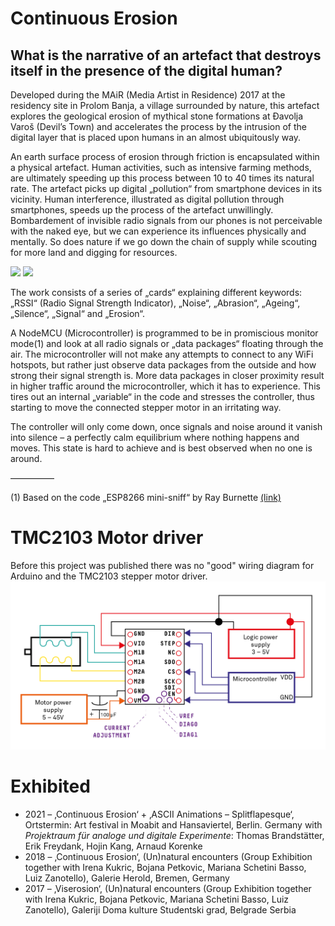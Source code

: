 # Continuous Erosion
## What is the narrative of an artefact that destroys itself in the presence of the digital human?

Developed during the MAiR (Media Artist in Residence) 2017 at the residency site in Prolom Banja, a village surrounded by nature, this artefact explores the geological erosion of mythical stone formations at Đavolja Varoš (Devil’s Town) and accelerates the process by the intrusion of the digital layer that is placed upon humans in an almost ubiquitously way.

An earth surface process of erosion through friction is encapsulated within a physical artefact.
Human activities, such as intensive farming methods, are ultimately speeding up this process between 10 to 40 times its natural rate. The artefact picks up digital „pollution“ from smartphone devices in its vicinity. Human interference, illustrated as digital pollution through smartphones, speeds up the process of the artefact unwillingly.
Bombardement of invisible radio signals from our phones is not perceivable with the naked eye, but we can experience its influences physically and mentally. So does nature if we go down the chain of supply while scouting for more land and digging for resources.

<img src="https://www.julian-h.de/wp-content/uploads/2019/11/180603-continuous-erosion-schematic-01.png">
<img src="https://www.julian-h.de/wp-content/uploads/2019/11/IMG_9427_b.jpg">


The work consists of a series of „cards“ explaining different keywords: „RSSI“ (Radio Signal Strength Indicator), „Noise“, „Abrasion“, „Ageing“, „Silence“, „Signal“ and „Erosion“.

A NodeMCU (Microcontroller) is programmed to be in promiscious monitor mode(1) and look at all radio signals or „data packages“ floating through the air. The microcontroller will not make any attempts to connect to any WiFi hotspots, but rather just observe data packages from the outside and how strong their signal strength is. More data packages in closer proximity result in higher traffic around the microcontroller, which it has to experience. This tires out an internal „variable“ in the code and stresses the controller, thus starting to move the connected stepper motor in an irritating way.

The controller will only come down, once signals and noise around it vanish into silence – a perfectly calm equilibrium where nothing happens and moves. This state is hard to achieve and is best observed when no one is around.

––––––––––

(1) Based on the code „ESP8266 mini-sniff“ by Ray Burnette <a href="http://www.hackster.io/rayburne/projects">(link)</a>



# TMC2103 Motor driver
Before this project was published there was no "good" wiring diagram for Arduino and the TMC2103 stepper motor driver.
<img src="TMC2130-01.png">

# Exhibited
* 2021 – ‚Continuous Erosion‘ + ‚ASCII Animations – Splitflapesque‘, Ortstermin: Art festival in Moabit and Hansaviertel, Berlin. Germany with *Projektraum für analoge und digitale Experimente*: Thomas Brandstätter, Erik Freydank, Hojin Kang, Arnaud Korenke
* 2018 – ‚Continuous Erosion‘, (Un)natural encounters (Group Exhibition together with Irena Kukric, Bojana Petkovic, Mariana Schetini Basso, Luiz Zanotello), Galerie Herold, Bremen, Germany
* 2017 – ‚Viserosion‘, (Un)natural encounters (Group Exhibition together with Irena Kukric, Bojana Petkovic, Mariana Schetini Basso, Luiz Zanotello), Galeriji Doma kulture Studentski grad, Belgrade Serbia
